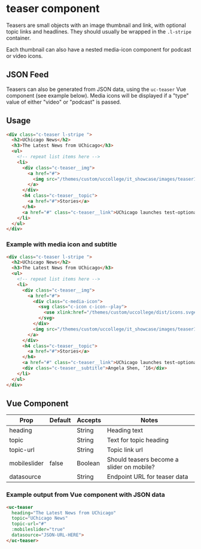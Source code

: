 # teaser component

Teasers are small objects with an image thumbnail and link, with optional topic links and headlines. They should usually be wrapped in the `.l-stripe` container.

Each thumbnail can also have a nested media-icon component for podcast or video icons.

## JSON Feed
Teasers can also be generated from JSON data, using the `uc-teaser` Vue component (see example below). Media icons will be displayed if a "type" value of either "video" or "podcast" is passed. 

## Usage

```html
<div class="c-teaser l-stripe ">
  <h2>UChicago News</h2>
  <h3>The Latest News from UChicago</h3>
  <ul>
    <!-- repeat list items here -->
    <li>
      <div class="c-teaser__img">
        <a href="#">
          <img src="/themes/custom/uccollege/it_showcase/images/teaser1.jpg" alt="UChicago launches test-optional admissions process">
        </a>
      </div>
      <h4 class="c-teaser__topic">
        <a href="#">Stories</a>
      </h4>
      <a href="#" class="c-teaser__link">UChicago launches test-optional admissions process</a>
    </li>
  </ul>
</div>
```
### Example with media icon and subtitle

```html
<div class="c-teaser l-stripe ">
  <h2>UChicago News</h2>
  <h3>The Latest News from UChicago</h3>
  <ul>
    <!-- repeat list items here -->
    <li>
      <div class="c-teaser__img">
        <a href="#">
          <div class="c-media-icon">
            <svg class="c-icon c-icon--play">
              <use xlink:href="/themes/custom/uccollege/dist/icons.svg#play"></use>
            </svg>
          </div>
          <img src="/themes/custom/uccollege/it_showcase/images/teaser1.jpg" alt="UChicago launches test-optional admissions process">
        </a>
      </div>
      <h4 class="c-teaser__topic">
        <a href="#">Stories</a>
      </h4>
      <a href="#" class="c-teaser__link">UChicago launches test-optional admissions process</a>
      <div class="c-teaser__subtitle">Angela Shen, ’16</div>
    </li>
  </ul>
</div>
```

## Vue Component

| Prop         | Default | Accepts | Notes                                     |
|--------------|---------|---------|-------------------------------------------|
| heading      |         | String  | Heading text                              |
| topic        |         | String  | Text for topic heading                    |
| topic-url    |         | String  | Topic link url                            |
| mobileslider | false   | Boolean | Should teasers become a slider on mobile? |
| datasource   |         | String  | Endpoint URL for teaser data              |

### Example output from Vue component with JSON data

```html
<uc-teaser
  heading="The Latest News from UChicago"
  topic="UChicago News"
  topic-url="#"
  :mobileslider="true"
  datasource="JSON-URL-HERE">
</uc-teaser>
```
